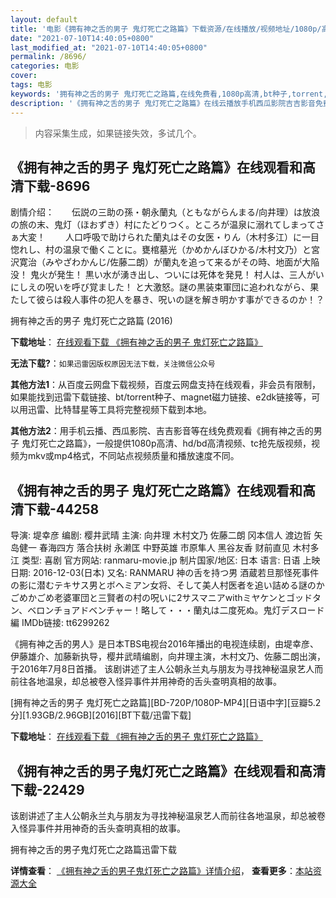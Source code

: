 ```yaml
---
layout: default
title: '电影《拥有神之舌的男子 鬼灯死亡之路篇》下载资源/在线播放/视频地址/1080p/高清/蓝光'
date: "2021-07-10T14:40:05+0800"
last_modified_at: "2021-07-10T14:40:05+0800"
permalink: /8696/
categories: 电影
cover:
tags: 电影
keywords: '拥有神之舌的男子 鬼灯死亡之路篇,在线免费看,1080p高清,bt种子,torrent,百度云盘,magnet,磁力链,迅雷下载资源'
description: '《拥有神之舌的男子 鬼灯死亡之路篇》在线云播放手机西瓜影院吉吉影音免费看，1080p高清bd/hd未删减完整版和tc抢先枪版，mkv/mp4格式，附带bt/torrent种子、magnet/磁力链、百度云盘、网盘资源迅雷下载链接'
---
```


>内容采集生成，如果链接失效，多试几个。


## 《拥有神之舌的男子 鬼灯死亡之路篇》在线观看和高清下载-8696

剧情介绍：　　伝説の三助の孫・朝永蘭丸（ともながらんまる/向井理）は放浪の旅の末、鬼灯（ほおずき）村にたどりつく。ところが温泉に溺れてしまってさぁ大変！ 　　人口呼吸で助けられた蘭丸はその女医・りん（木村多江）に一目惚れし、村の温泉で働くことに。甕棺墓光（かめかんぼひかる/木村文乃）と宮沢寛治（みやざわかんじ/佐藤二朗）が蘭丸を追って来るがその時、地面が大陥没！ 鬼火が発生！ 黒い水が湧き出し、ついには死体を発見！ 村人は、三人がいにしえの呪いを呼び覚ました！ と大激怒。謎の黒装束軍団に追われながら、果たして彼らは殺人事件の犯人を暴き、呪いの謎を解き明かす事ができるのか！？


拥有神之舌的男子 鬼灯死亡之路篇 (2016)

**下载地址**： [在线观看下载 《拥有神之舌的男子 鬼灯死亡之路篇》](https://www.btbtdy.me/btdy/dy10582.html) 


**无法下载?**：`如果迅雷因版权原因无法下载，关注微信公众号 `

**其他方法1**：从百度云网盘下载视频，百度云网盘支持在线观看，非会员有限制，如果能找到迅雷下载链接、bt/torrent种子、magnet磁力链接、e2dk链接等，可以用迅雷、比特彗星等工具将完整视频下载到本地。

**其他方法2**：用手机云播、西瓜影院、吉吉影音等在线免费观看《拥有神之舌的男子 鬼灯死亡之路篇》，一般提供1080p高清、hd/bd高清视频、tc抢先版视频，视频为mkv或mp4格式，不同站点视频质量和播放速度不同。


## 《拥有神之舌的男子 鬼灯死亡之路篇》在线观看和高清下载-44258

导演: 堤幸彦 编剧: 樱井武晴 主演: 向井理 木村文乃 佐藤二朗 冈本信人 渡边哲 矢岛健一 春海四方 落合扶树 永濑匡 中野英雄 市原隼人 黑谷友香 财前直见 木村多江 类型: 喜剧 官方网站: ranmaru-movie.jp 制片国家/地区: 日本 语言: 日语 上映日期: 2016-12-03(日本) 又名: RANMARU 神の舌を持つ男 酒蔵若旦那怪死事件の影に潜むテキサス男とボヘミアン女将、そして美人村医者を追い詰める謎のかごめかごめ老婆軍団と三賢者の村の呪いに2サスマニアwithミヤケンとゴッドタン、ベロンチョアドベンチャー！略して・・・蘭丸は二度死ぬ。鬼灯デスロード編 IMDb链接: tt6299262

《拥有神之舌的男人》是日本TBS电视台2016年播出的电视连续剧，由堤幸彦、伊藤雄介、加藤新执导，樱井武晴编剧，向井理主演，木村文乃、佐藤二朗出演，于2016年7月8日首播。 该剧讲述了主人公朝永兰丸与朋友为寻找神秘温泉艺人而前往各地温泉，却总被卷入怪异事件并用神奇的舌头查明真相的故事。


[拥有神之舌的男子 鬼灯死亡之路篇][BD-720P/1080P-MP4][日语中字][豆瓣5.2分][1.93GB/2.96GB][2016][BT下载/迅雷下载]

**下载地址**： [在线观看下载 《拥有神之舌的男子 鬼灯死亡之路篇》](https://www.btdx8.com/torrent/ranmaru_the_man_with_the_god_tongue_2016.html) 


## 《拥有神之舌的男子鬼灯死亡之路篇》在线观看和高清下载-22429

该剧讲述了主人公朝永兰丸与朋友为寻找神秘温泉艺人而前往各地温泉，却总被卷入怪异事件并用神奇的舌头查明真相的故事。


拥有神之舌的男子鬼灯死亡之路篇迅雷下载

**详情查看**： [《拥有神之舌的男子鬼灯死亡之路篇》详情介绍](/movie/22429/)， **查看更多**：[本站资源大全](/movie/t/all/)


